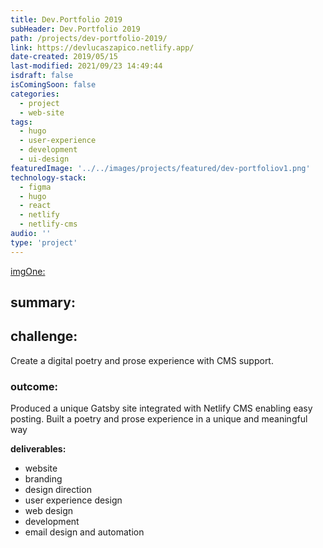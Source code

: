 ```yaml
---
title: Dev.Portfolio 2019
subHeader: Dev.Portfolio 2019
path: /projects/dev-portfolio-2019/
link: https://devlucaszapico.netlify.app/
date-created: 2019/05/15
last-modified: 2021/09/23 14:49:44
isdraft: false
isComingSoon: false
categories:
  - project
  - web-site
tags:
  - hugo
  - user-experience
  - development
  - ui-design
featuredImage: '../../images/projects/featured/dev-portfoliov1.png'
technology-stack:
  - figma
  - hugo
  - react
  - netlify
  - netlify-cms
audio: ''
type: 'project'
---
```


[imgOne:](../assets/images/projects/yogaofwords-showcase-1.png)

## summary:

## challenge:

Create a digital poetry and prose experience with CMS support.

### outcome:

Produced a unique Gatsby site integrated with Netlify CMS enabling easy
posting. Built a poetry and prose experience in a unique and meaningful
way

**deliverables:**

- website
- branding
- design direction
- user experience design
- web design
- development
- email design and automation
